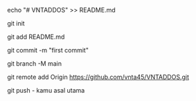 echo "# VNTADDOS" >> README.md 

git init 

git add README.md 

git commit -m "first commit" 

git branch -M main 

git remote add Origin https://github.com/vnta45/VNTADDOS.git

 git push - kamu asal utama
